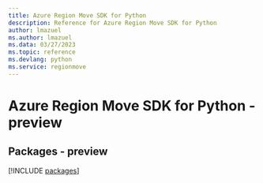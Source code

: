 ```yaml
---
title: Azure Region Move SDK for Python
description: Reference for Azure Region Move SDK for Python
author: lmazuel
ms.author: lmazuel
ms.data: 03/27/2023
ms.topic: reference
ms.devlang: python
ms.service: regionmove
---
```

# Azure Region Move SDK for Python - preview
## Packages - preview
[!INCLUDE [packages](region-move-index.md)]